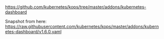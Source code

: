 https://github.com/kubernetes/kops/tree/master/addons/kubernetes-dashboard

Snapshot from here:
  https://raw.githubusercontent.com/kubernetes/kops/master/addons/kubernetes-dashboard/v1.6.0.yaml
